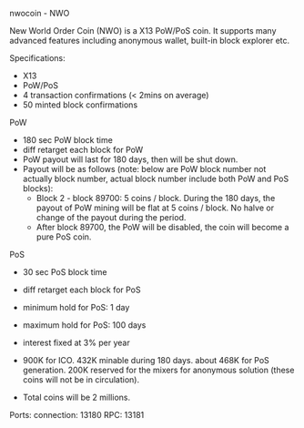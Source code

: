 
nwocoin - NWO

New World Order Coin (NWO) is a X13 PoW/PoS coin. It supports many advanced features including anonymous wallet, built-in block explorer etc.

Specifications:
- X13
- PoW/PoS 
- 4 transaction confirmations (< 2mins on average)
- 50 minted block confirmations

PoW
- 180 sec PoW block time
- diff retarget each block for PoW
- PoW payout will last for 180 days, then will be shut down.
- Payout will be as follows (note: below are PoW block number not actually block number, actual block number include both PoW and PoS blocks):
	- Block 2 - block 89700: 5 coins / block. During the 180 days, the payout of PoW mining will be flat at 5 coins / block. No halve or change of the payout during the period.
	- After block 89700, the PoW will be disabled, the coin will become a pure PoS coin.


PoS
- 30 sec PoS block time
- diff retarget each block for PoS
- minimum hold for PoS: 1 day
- maximum hold for PoS: 100 days
- interest fixed at 3% per year

- 900K for ICO. 432K minable during 180 days. about 468K for PoS generation. 200K reserved for the mixers for anonymous solution (these coins will not be in circulation).

- Total coins will be 2 millions.


Ports:
connection:	13180
RPC:		13181

